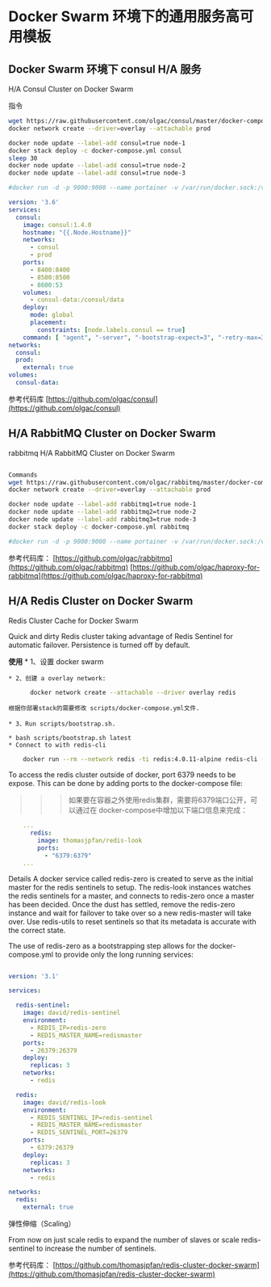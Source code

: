 # Docker Swarm 环境下的通用服务高可用模板

## Docker Swarm 环境下 consul H/A 服务

H/A Consul Cluster on Docker Swarm

指令

```bash
wget https://raw.githubusercontent.com/olgac/consul/master/docker-compose.yml
docker network create --driver=overlay --attachable prod

docker node update --label-add consul=true node-1
docker stack deploy -c docker-compose.yml consul
sleep 30
docker node update --label-add consul=true node-2
docker node update --label-add consul=true node-3

#docker run -d -p 9000:9000 --name portainer -v /var/run/docker.sock:/var/run/docker.sock portainer/portainer
```

```docker-compose.yaml
version: '3.6'
services:
  consul:
    image: consul:1.4.0
    hostname: "{{.Node.Hostname}}"
    networks:
      - consul
      - prod
    ports:
      - 8400:8400
      - 8500:8500
      - 8600:53
    volumes:
      - consul-data:/consul/data
    deploy:
      mode: global
      placement:
        constraints: [node.labels.consul == true]
    command: [ "agent", "-server", "-bootstrap-expect=3", "-retry-max=3", "-retry-interval=10s", "-datacenter=prod", "-join=consul", "-retry-join=consul", "-bind={{ GetInterfaceIP \"eth0\" }}", "-client=0.0.0.0", "-ui"]
networks:
  consul:
  prod:
    external: true
volumes:
  consul-data:

```

参考代码库
[https://github.com/olgac/consul](https://github.com/olgac/consul)

## H/A RabbitMQ Cluster on Docker Swarm

rabbitmq
H/A RabbitMQ Cluster on Docker Swarm

```bash

Commands
wget https://raw.githubusercontent.com/olgac/rabbitmq/master/docker-compose.yml
docker network create --driver=overlay --attachable prod

docker node update --label-add rabbitmq1=true node-1
docker node update --label-add rabbitmq2=true node-2
docker node update --label-add rabbitmq3=true node-3
docker stack deploy -c docker-compose.yml rabbitmq

#docker run -d -p 9000:9000 --name portainer -v /var/run/docker.sock:/var/run/docker.sock portainer/portainer
```

参考代码库：
[https://github.com/olgac/rabbitmq](https://github.com/olgac/rabbitmq)
[https://github.com/olgac/haproxy-for-rabbitmq](https://github.com/olgac/haproxy-for-rabbitmq)


## H/A Redis Cluster on Docker Swarm

Redis Cluster Cache for Docker Swarm

Quick and dirty Redis cluster taking advantage of Redis Sentinel for automatic failover. Persistence is turned off by default.

**使用**
    * 1、设置 docker swarm

    * 2、创建 a overlay network:

```bash
      docker network create --attachable --driver overlay redis
```

    根据你部署stack的需要修改 scripts/docker-compose.yml文件.

    * 3、Run scripts/bootstrap.sh.

    * bash scripts/bootstrap.sh latest
    * Connect to with redis-cli

```bash
    docker run --rm --network redis -ti redis:4.0.11-alpine redis-cli -h redis
```

To access the redis cluster outside of docker, port 6379 needs to be expose. This can be done by adding ports to the docker-compose file:

>>> 如果要在容器之外使用redis集群，需要将6379端口公开，可以通过在 docker-compose中增加以下端口信息来完成：

```yaml
    ...
      redis:
        image: thomasjpfan/redis-look
        ports:
          - "6379:6379"
    ...
 ```

Details
A docker service called redis-zero is created to serve as the initial master for the redis sentinels to setup. The redis-look instances watches the redis sentinels for a master, and connects to redis-zero once a master has been decided. Once the dust has settled, remove the redis-zero instance and wait for failover to take over so a new redis-master will take over. Use redis-utils to reset sentinels so that its metadata is accurate with the correct state.

The use of redis-zero as a bootstrapping step allows for the docker-compose.yml to provide only the long running services:

```yaml

version: '3.1'

services:

  redis-sentinel:
    image: david/redis-sentinel
    environment:
      - REDIS_IP=redis-zero
      - REDIS_MASTER_NAME=redismaster
    ports:
      - 26379:26379
    deploy:
      replicas: 3
    networks:
      - redis

  redis:
    image: david/redis-look
    environment:
      - REDIS_SENTINEL_IP=redis-sentinel
      - REDIS_MASTER_NAME=redismaster
      - REDIS_SENTINEL_PORT=26379
    ports:
      - 6379:26379
    deploy:
      replicas: 3
    networks:
      - redis

networks:
  redis:
    external: true

```

弹性伸缩（Scaling）

From now on just scale redis to expand the number of slaves or scale redis-sentinel to increase the number of sentinels.

参考代码库：
[https://github.com/thomasjpfan/redis-cluster-docker-swarm](https://github.com/thomasjpfan/redis-cluster-docker-swarm)



